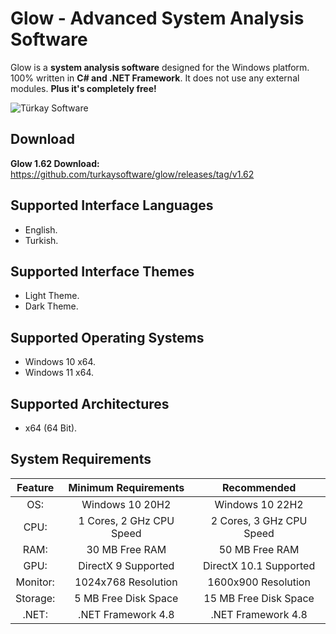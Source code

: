 # Glow - Advanced System Analysis Software
Glow is a **system analysis software** designed for the Windows platform.
100% written in **C# and .NET Framework**. It does not use any external modules. **Plus it's completely free!**

![Türkay Software](https://i.hizliresim.com/oj6uqm3.png)

## Download
**Glow 1.62 Download:** https://github.com/turkaysoftware/glow/releases/tag/v1.62

## Supported Interface Languages

- English.
- Turkish.

## Supported Interface Themes
- Light Theme.
- Dark Theme.

## Supported Operating Systems
- Windows 10 x64.
- Windows 11 x64.

## Supported Architectures
- x64 (64 Bit).

## System Requirements
| Feature | Minimum Requirements | Recommended |
| :---: | :---: | :---: |
| OS: | Windows 10 20H2 | Windows 10 22H2 |
| CPU: | 1 Cores, 2 GHz CPU Speed | 2 Cores, 3 GHz CPU Speed |
| RAM: | 30 MB Free RAM | 50 MB Free RAM |
| GPU: | DirectX 9 Supported | DirectX 10.1 Supported |
| Monitor: | 1024x768 Resolution | 1600x900 Resolution |
| Storage: | 5 MB Free Disk Space | 15 MB Free Disk Space |
| .NET: | .NET Framework 4.8 | .NET Framework 4.8 |
